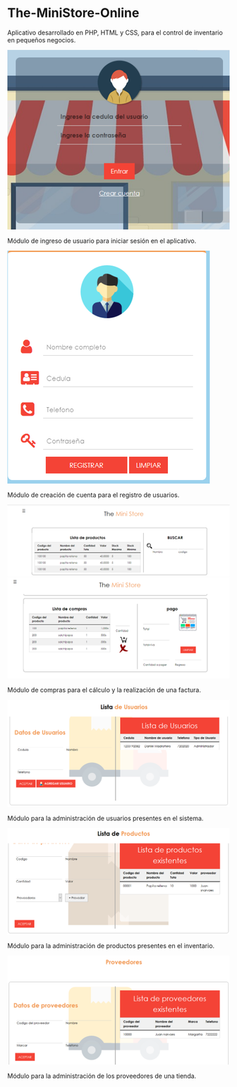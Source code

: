 # The-MiniStore-Online
Aplicativo desarrollado en PHP, HTML y CSS, para el control de inventario en pequeños negocios.


![Ingreso de usuario](imagenes/LoginScreenshot.png?raw=true "Login")

Módulo de ingreso de usuario para iniciar sesión en el aplicativo.


![Creación de cuenta](imagenes/SignInScreenshot.png?raw=true "Sign In")

Módulo de creación de cuenta para el registro de usuarios.


![Lista de productos](imagenes/ProductsScreenshot.png?raw=true "Products to buy")
![Lista de ventas](imagenes/ShoppingScreenshot.png?raw=true "Sales")

Módulo de compras para el cálculo y la realización de una factura.


![Usuarios](imagenes/UsersScreenshot.png?raw=true "Users")

Módulo para la administración de usuarios presentes en el sistema.


![Inventario](imagenes/Products2Screenshot.png?raw=true "Products in inventory")

Módulo para la administración de productos presentes en el inventario.


![Proveedores](imagenes/ProvidersScreenshot.png?raw=true "Providers")

Módulo para la administración de los proveedores de una tienda.
